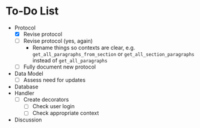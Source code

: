 # To-Do List

- Protocol
  - [x] Revise protocol
  - [ ] Revise protocol (yes, again)
    - Rename things so contexts are clear, e.g. `get_all_paragraphs_from_section` or `get_all_section_paragraphs` instead of `get_all_paragraphs`
  - [ ] Fully document new protocol
- Data Model
  - [ ] Assess need for updates
- Database
- Handler
  - [ ] Create decorators
    - [ ] Check user login
    - [ ] Check appropriate context
- Discussion
